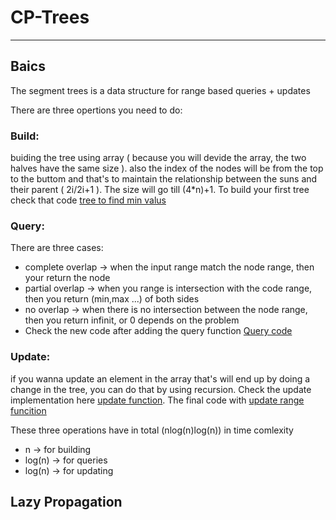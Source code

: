 # CP-Trees
-------------------------------------------------------
## Baics
The segment trees is a data structure for range based queries + updates

There are three opertions you need to do:
### Build:
buiding the tree using array ( because you will devide the array, the two halves have the same size ). also the index of the nodes will be from the top to the buttom and that's to maintain the relationship between the suns and their parent ( 2i/2i+1 ). The size will go till (4*n)+1. To build your first tree check that code [tree to find min valus](https://github.com/fatnaoui/CP-Trees/blob/main/10-BuildTreeMIn.cpp)
### Query: 
There are three cases:
 - complete overlap -> when the input range match the node range, then your return the node
 - partial overlap -> when you range is intersection with the code range, then you return (min,max ...) of both sides
 - no overlap -> when there is no intersection between the node range, then you return infinit, or 0 depends on the problem
 - Check the new code after adding the query function [Query code](https://github.com/fatnaoui/CP-Trees/blob/main/11-QueryTreeMIn.cpp)
  
### Update:
if you wanna update an element in the array that's will end up by doing a change in the tree, you can do that by using recursion. Check the update implementation here [update function](https://github.com/fatnaoui/CP-Trees/blob/main/12-UpdateTreeMIn.cpp). The final code with [update range funcition](https://github.com/fatnaoui/CP-Trees/blob/main/13-UpdateRangeTreeMIn.cpp)

These three operations have in total (nlog(n)log(n)) in time comlexity
 - n -> for building
 - log(n) -> for queries
 - log(n) -> for updating
## Lazy Propagation
  
